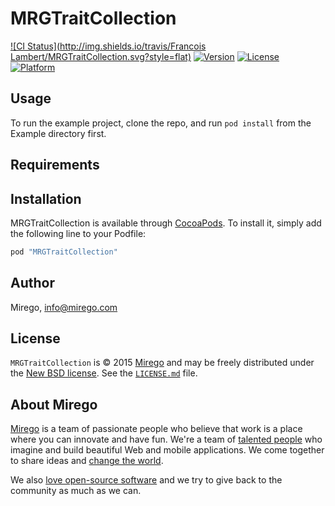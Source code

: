 # MRGTraitCollection

[![CI Status](http://img.shields.io/travis/Francois Lambert/MRGTraitCollection.svg?style=flat)](https://travis-ci.org/Mirego/MRGTraitCollection)
[![Version](https://img.shields.io/cocoapods/v/MRGTraitCollection.svg?style=flat)](http://cocoapods.org/pods/MRGTraitCollection)
[![License](https://img.shields.io/cocoapods/l/MRGTraitCollection.svg?style=flat)](http://cocoapods.org/pods/MRGTraitCollection)
[![Platform](https://img.shields.io/cocoapods/p/MRGTraitCollection.svg?style=flat)](http://cocoapods.org/pods/MRGTraitCollection)

## Usage

To run the example project, clone the repo, and run `pod install` from the Example directory first.

## Requirements

## Installation

MRGTraitCollection is available through [CocoaPods](http://cocoapods.org). To install
it, simply add the following line to your Podfile:

```ruby
pod "MRGTraitCollection"
```

## Author

Mirego, info@mirego.com

## License

`MRGTraitCollection` is © 2015 [Mirego](http://www.mirego.com) and may be freely distributed under the [New BSD license](http://opensource.org/licenses/BSD-3-Clause).  See the [`LICENSE.md`](https://github.com/mirego/MRGTraitCollection/blob/master/LICENSE.md) file.

## About Mirego

[Mirego](http://mirego.com) is a team of passionate people who believe that work is a place where you can innovate and have fun. We're a team of [talented people](http://life.mirego.com) who imagine and build beautiful Web and mobile applications. We come together to share ideas and [change the world](http://mirego.org).

We also [love open-source software](http://open.mirego.com) and we try to give back to the community as much as we can.